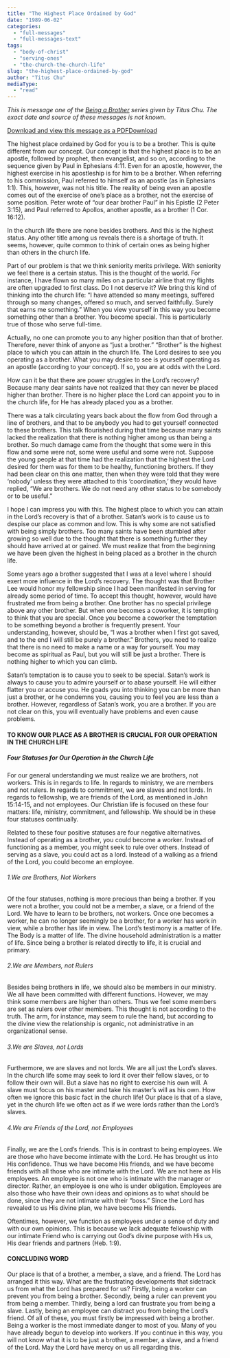 ```yaml
---
title: "The Highest Place Ordained by God"
date: "1989-06-02"
categories: 
  - "full-messages"
  - "full-messages-text"
tags: 
  - "body-of-christ"
  - "serving-ones"
  - "the-church-the-church-life"
slug: "the-highest-place-ordained-by-god"
author: "Titus Chu"
mediaType: 
  - "read"
---
```


_This is message one of the [Being a Brother](https://www.asweetsavor.org/being-a-brother/) series given by Titus Chu. The exact date and source of these messages is not known._

[Download and view this message as a PDF](https://www.asweetsavor.org/wp-content/uploads/being-a-brother-01.pdf)[Download](https://www.asweetsavor.org/wp-content/uploads/being-a-brother-01.pdf)

The highest place ordained by God for you is to be a brother. This is quite different from our concept. Our concept is that the highest place is to be an apostle, followed by prophet, then evangelist, and so on, according to the sequence given by Paul in Ephesians 4:11. Even for an apostle, however, the highest exercise in his apostleship is for him to be a brother. When referring to his commission, Paul referred to himself as an apostle (as in Ephesians 1:1). This, however, was not his title. The reality of being even an apostle comes out of the exercise of one’s place as a brother, not the exercise of some position. Peter wrote of “our dear brother Paul” in his Epistle (2 Peter 3:15), and Paul referred to Apollos, another apostle, as a brother (1 Cor. 16:12).

In the church life there are none besides brothers. And this is the highest status. Any other title among us reveals there is a shortage of truth. It seems, however, quite common to think of certain ones as being higher than others in the church life.

Part of our problem is that we think seniority merits privilege. With seniority we feel there is a certain status. This is the thought of the world. For instance, I have flown so many miles on a particular airline that my flights are often upgraded to first class. Do I not deserve it? We bring this kind of thinking into the church life: “I have attended so many meetings, suffered through so many changes, offered so much, and served faithfully. Surely that earns me something.” When you view yourself in this way you become something other than a brother. You become special. This is particularly true of those who serve full-time.

Actually, no one can promote you to any higher position than that of brother. Therefore, never think of anyone as “just a brother.” “Brother” is the highest place to which you can attain in the church life. The Lord desires to see you operating as a brother. What you may desire to see is yourself operating as an apostle (according to your concept). If so, you are at odds with the Lord.

How can it be that there are power struggles in the Lord’s recovery? Because many dear saints have not realized that they can never be placed higher than brother. There is no higher place the Lord can appoint you to in the church life, for He has already placed you as a brother.

There was a talk circulating years back about the flow from God through a line of brothers, and that to be anybody you had to get yourself connected to these brothers. This talk flourished during that time because many saints lacked the realization that there is nothing higher among us than being a brother. So much damage came from the thought that some were in this flow and some were not, some were useful and some were not. Suppose the young people at that time had the realization that the highest the Lord desired for them was for them to be healthy, functioning brothers. If they had been clear on this one matter, then when they were told that they were ‘nobody’ unless they were attached to this ‘coordination,’ they would have replied, “We are brothers. We do not need any other status to be somebody or to be useful.”

I hope I can impress you with this. The highest place to which you can attain in the Lord’s recovery is that of a brother. Satan’s work is to cause us to despise our place as common and low. This is why some are not satisfied with being simply brothers. Too many saints have been stumbled after growing so well due to the thought that there is something further they should have arrived at or gained. We must realize that from the beginning we have been given the highest in being placed as a brother in the church life.

Some years ago a brother suggested that I was at a level where I should exert more influence in the Lord’s recovery. The thought was that Brother Lee would honor my fellowship since I had been manifested in serving for already some period of time. To accept this thought, however, would have frustrated me from being a brother. One brother has no special privilege above any other brother. But when one becomes a coworker, it is tempting to think that you are special. Once you become a coworker the temptation to be something beyond a brother is frequently present. Your understanding, however, should be, “I was a brother when I first got saved, and to the end I will still be purely a brother.” Brothers, you need to realize that there is no need to make a name or a way for yourself. You may become as spiritual as Paul, but you will still be just a brother. There is nothing higher to which you can climb.

Satan’s temptation is to cause you to seek to be special. Satan’s work is always to cause you to admire yourself or to abase yourself. He will either flatter you or accuse you. He goads you into thinking you can be more than just a brother, or he condemns you, causing you to feel you are less than a brother. However, regardless of Satan’s work, you are a brother. If you are not clear on this, you will eventually have problems and even cause problems.

#### TO KNOW OUR PLACE AS A BROTHER IS CRUCIAL FOR OUR OPERATION IN THE CHURCH LIFE

##### Four Statuses for Our Operation in the Church Life

For our general understanding we must realize we are brothers, not workers. This is in regards to life. In regards to ministry, we are members and not rulers. In regards to commitment, we are slaves and not lords. In regards to fellowship, we are friends of the Lord, as mentioned in John 15:14-15, and not employees. Our Christian life is focused on these four matters: life, ministry, commitment, and fellowship. We should be in these four statuses continually.

Related to these four positive statuses are four negative alternatives. Instead of operating as a brother, you could become a worker. Instead of functioning as a member, you might seek to rule over others. Instead of serving as a slave, you could act as a lord. Instead of a walking as a friend of the Lord, you could become an employee.

###### _1.We are Brothers, Not Workers_

Of the four statuses, nothing is more precious than being a brother. If you were not a brother, you could not be a member, a slave, or a friend of the Lord. We have to learn to be brothers, not workers. Once one becomes a worker, he can no longer seemingly be a brother, for a worker has work in view, while a brother has life in view. The Lord’s testimony is a matter of life. The Body is a matter of life. The divine household administration is a matter of life. Since being a brother is related directly to life, it is crucial and primary.

###### _2.We are Members, not Rulers_

Besides being brothers in life, we should also be members in our ministry. We all have been committed with different functions. However, we may think some members are higher than others. Thus we feel some members are set as rulers over other members. This thought is not according to the truth. The arm, for instance, may seem to rule the hand, but according to the divine view the relationship is organic, not administrative in an organizational sense.

###### _3.We are Slaves, not Lords_

Furthermore, we are slaves and not lords. We are all just the Lord’s slaves. In the church life some may seek to lord it over their fellow slaves, or to follow their own will. But a slave has no right to exercise his own will. A slave must focus on his master and take his master’s will as his own. How often we ignore this basic fact in the church life! Our place is that of a slave, yet in the church life we often act as if we were lords rather than the Lord’s slaves.

###### _4.We are Friends of the Lord, not Employees_

Finally, we are the Lord’s friends. This is in contrast to being employees. We are those who have become intimate with the Lord. He has brought us into His confidence. Thus we have become His friends, and we have become friends with all those who are intimate with the Lord. We are not here as His employees. An employee is not one who is intimate with the manager or director. Rather, an employee is one who is under obligation. Employees are also those who have their own ideas and opinions as to what should be done, since they are not intimate with their “boss.” Since the Lord has revealed to us His divine plan, we have become His friends.

Oftentimes, however, we function as employees under a sense of duty and with our own opinions. This is because we lack adequate fellowship with our intimate Friend who is carrying out God’s divine purpose with His us, His dear friends and partners (Heb. 1:9).

#### CONCLUDING WORD

Our place is that of a brother, a member, a slave, and a friend. The Lord has arranged it this way. What are the frustrating developments that sidetrack us from what the Lord has prepared for us? Firstly, being a worker can prevent you from being a brother. Secondly, being a ruler can prevent you from being a member. Thirdly, being a lord can frustrate you from being a slave. Lastly, being an employee can distract you from being the Lord’s friend. Of all of these, you must firstly be impressed with being a brother. Being a worker is the most immediate danger to most of you. Many of you have already begun to develop into workers. If you continue in this way, you will not know what it is to be just a brother, a member, a slave, and a friend of the Lord. May the Lord have mercy on us all regarding this.
